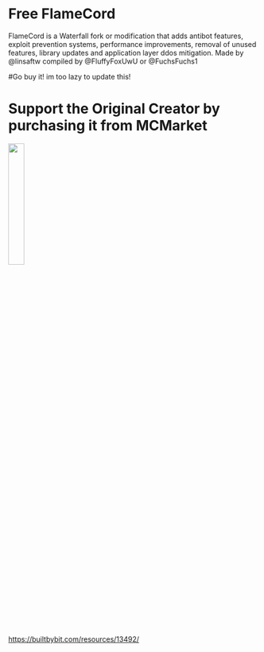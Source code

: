 # Free FlameCord

FlameCord is a Waterfall fork or modification that adds antibot features, exploit prevention systems, performance improvements, removal of unused features, library updates and application layer ddos mitigation. Made by @linsaftw compiled by @FluffyFoxUwU or @FuchsFuchs1

#Go buy it! im too lazy to update this!

# Support the Original Creator by purchasing it from MCMarket

<a href="https://builtbybit.com/resources/13492/"><img src="https://builtbybit.com/attachments/mcm-bbb-light-png.524806/" width=25% height=25%><img/><a/>

https://builtbybit.com/resources/13492/
